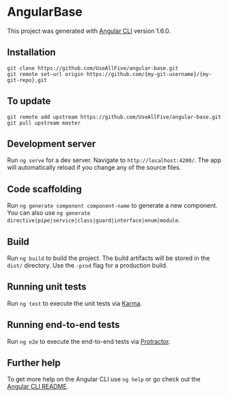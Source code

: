 # AngularBase

This project was generated with [Angular CLI](https://github.com/angular/angular-cli) version 1.6.0.

## Installation

```
git clone https://github.com/UseAllFive/angular-base.git
git remote set-url origin https://github.com/{my-git-username}/{my-git-repo}.git
```

## To update

```
git remote add upstream https://github.com/UseAllFive/angular-base.git
git pull upstream master
```

## Development server

Run `ng serve` for a dev server. Navigate to `http://localhost:4200/`. The app will automatically reload if you change any of the source files.

## Code scaffolding

Run `ng generate component component-name` to generate a new component. You can also use `ng generate directive|pipe|service|class|guard|interface|enum|module`.

## Build

Run `ng build` to build the project. The build artifacts will be stored in the `dist/` directory. Use the `-prod` flag for a production build.

## Running unit tests

Run `ng test` to execute the unit tests via [Karma](https://karma-runner.github.io).

## Running end-to-end tests

Run `ng e2e` to execute the end-to-end tests via [Protractor](http://www.protractortest.org/).

## Further help

To get more help on the Angular CLI use `ng help` or go check out the [Angular CLI README](https://github.com/angular/angular-cli/blob/master/README.md).
